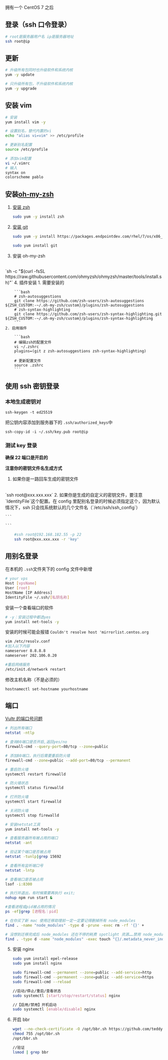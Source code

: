 拥有一个 CentOS 7 之后

## 登录（ssh 口令登录）

```bash
# root是服务器用户名 ip是服务器地址
ssh root@ip
```

## 更新

```bash
# 升级所有包同时也升级软件和系统内核
yum -y update

# 只升级所有包，不升级软件和系统内核
yum -y upgrade
```

## 安装 vim

```bash
# 安装
yum install vim -y

# 设置别名，替代内置的vi
echo "alias vi=vim" >> /etc/profile

# 更新别名配置
source /etc/profile

# 添加vim配置
vi ~/.vimrc
# 输入
syntax on
colorscheme pablo
```

## 安装[oh-my-zsh](https://github.com/ohmyzsh/ohmyzsh)

1. [安装 zsh](https://github.com/ohmyzsh/ohmyzsh/wiki/Installing-ZSH)

    ```bash
    sudo yum -y install zsh
    ```
2. [安装 git](https://computingforgeeks.com/install-git-2-on-centos-7/)

    ```bash
    sudo yum -y install https://packages.endpointdev.com/rhel/7/os/x86_64/endpoint-repo.x86_64.rpm
    
    sudo yum install git
    ```
3. 安装 oh-my-zsh
<br>
    `sh -c "$(curl -fsSL https://raw.githubusercontent.com/ohmyzsh/ohmyzsh/master/tools/install.sh)"`
4. 插件安装
    1. 需要安装的

        ```bash
        # zsh-autosuggestions
        git clone https://github.com/zsh-users/zsh-autosuggestions ${ZSH_CUSTOM:-~/.oh-my-zsh/custom}/plugins/zsh-autosuggestions
        # zsh-syntax-highlighting
        git clone https://github.com/zsh-users/zsh-syntax-highlighting.git ${ZSH_CUSTOM:-~/.oh-my-zsh/custom}/plugins/zsh-syntax-highlighting
        ```
    2. 启用插件

        ```bash
        # 编辑zsh的配置文件
        vi ~/.zshrc
        plugins=(git z zsh-autosuggestions zsh-syntax-highlighting)
        
        # 更新配置文件
        source .zshrc
        ```

## 使用 ssh 密钥登录

### 本地生成密钥对

`ssh-keygen -t ed25519`

把公钥内容添加到服务器下的 `.ssh/authorized_keys`中

`ssh-copy-id -i ~/.ssh/key.pub root@ip`

### 测试 key 登录

**确保 22 端口是开启的**

**注意你的密钥文件名生成方式**

1. 如果你是一路回车生成的密钥文件
<br>
    `ssh root@xxx.xxx.xxx`
2. 如果你是生成的自定义的密钥文件，要注意 `IdentityFile`这个配置。在 config 里配别名登录的时候必须指定这个，因为默认情况下，ssh 只会找系统默认的几个文件名（`/etc/ssh/ssh_config`）

    ```
    
    ```

```bash
	#ssh root@192.168.182.55 -p 22
	ssh root@xxx.xxx.xxx -r 'key'
```

## 用别名登录

在本机的 `.ssh`文件夹下的 config 文件中新增

```bash
# your vps
Host [vpsName]
User [root]
HostName [IP Address]
IdentityFile ~/.ssh/[私钥名称]
```

安装一个查看端口的软件

```bash
# -y：安装过程中都选yes
yum install net-tools -y
```

安装的时候可能会报错 `Couldn't resolve host 'mirrorlist.centos.org`

```bash
vim /etc/resolv.conf
#加入以下内容
nameserver 8.8.8.8
nameserver 202.106.0.20

#重启网络服务
/etc/init.d/network restart
```

修改主机名称（不是必须的）

`hostnamectl set-hostname yourhostname`

## 端口

[Vultr 的端口号问题](https://www.vediotalk.com/archives/520)

```bash
# 列出所有端口
netstat -ntlp

# 查询80端口是否开启,返回yes/no
firewall-cmd --query-port=80/tcp --zone=public

# 添加80端口，执行后需要重启防火墙
firewall-cmd --zone=public --add-port=80/tcp --permanent

# 重启防火墙
systemctl restart firewalld

# 防火墙状态
systemctl status firewalld

# 打开防火墙
systemctl start firewalld

# 关闭防火墙
systemctl stop firewalld
```

```bash
# 安装netstat工具
yum install net-tools -y

# 查看服务器所有被占用的端口
netstat -ant

# 验证某个端口是否被占用
netstat -tunlp|grep 15692

# 查看所有监听端口号
netstat -lntp
```

```bash
# 查看端口是否被占用
lsof -i:8300

# 执行并退出，有时候需要再执行 exit;
nohup npm run start &

#查看进程或pid被占用的情况
ps -ef|grep [进程名｜pid]

# 在你买了新 mac 使用迁移助理前一定一定要记得删掉所有 node_modules
find . -name "node_modules" -type d -prune -exec rm -rf '{}' +

# 没想到迁移完成后 node_modules 还在不停的耗费 spotlight 资源……禁用 node_modules 的索引：
find . -type d -name "node_modules" -exec touch "{}/.metadata_never_index" \
```

5. 安装 nginx

    ```bash
    sudo yum install epel-release
    sudo yum install nginx
    
    sudo firewall-cmd --permanent --zone=public --add-service=http
    sudo firewall-cmd --permanent --zone=public --add-service=https
    sudo firewall-cmd --reload
    
    //启动/停止/重启/查看状态
    sudo systemctl [start/stop/restart/status] nginx
    
    //【启用/禁用】开机启动
    sudo systemctl [enable/disable] nginx
    
    ```
6. 开启 bbr

    ```bash
    wget --no-check-certificate -O /opt/bbr.sh https://github.com/teddysun/across/raw/master/bbr.sh
    chmod 755 /opt/bbr.sh
    /opt/bbr.sh
    
    //验证
    lsmod | grep bbr
    ```